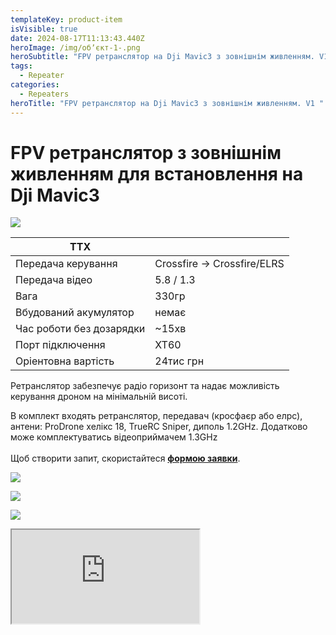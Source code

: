 ```yaml
---
templateKey: product-item
isVisible: true
date: 2024-08-17T11:13:43.440Z
heroImage: /img/обʼєкт-1-.png
heroSubtitle: "FPV ретранслятор на Dji Mavic3 з зовнішнім живленням. V1  "
tags:
  - Repeater
categories:
  - Repeaters
heroTitle: "FPV ретранслятор на Dji Mavic3 з зовнішнім живленням. V1 "
---
```

# FPV ретранслятор з зовнішнім живленням для встановлення на Dji Mavic3

![](/img/img_3726_v2.jpg)

| ТТХ                      |                             |
| ------------------------ | --------------------------- |
| Передача керування       | Crossfire -> Crossfire/ELRS |
| Передача відео           | 5.8 / 1.3                   |
| Вага                     | 330гр                       |
| В﻿будований акумулятор   | немає                       |
| Час роботи без дозарядки | ~15хв                       |
| П﻿орт підключення        | XT60                        |
|Оріентовна вартість|24тис грн|



Ретранслятор забезпечує радіо горизонт та надає можливість керування дроном на мінімальній висоті.

В комплект входять ретранслятор, передавач (кросфаєр або елрс), антени: ProDrone хелікс 18, TrueRC Sniper, диполь 1.2GHz.
Д﻿одатково може комплектуватись відеоприймачем 1.3GHz\
\
Щоб створити запит, скористайтеся <a href="https://docs.google.com/forms/d/1TCApMWtctqZN7LEEKFTjVBQc5R3FQGf2tWWAGfGwWSU" target="_blank" rel="noopener noreferrer">**формою заявки**</a>.

![](/img/img_3728.jpg)

![](/img/img_3730.jpg)

![](/img/img_3731.jpg)

<div class="youtube-iframe-container">
  <iframe src="https://www.youtube.com/embed/xdMoH2-NGFI" referrerpolicy="strict-origin-when-cross-origin"></iframe>
</div>